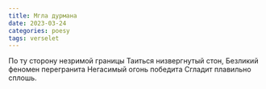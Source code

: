 ```yaml
---
title: Мгла дурмана
date: 2023-03-24
categories: poesy
tags: verselet
---
```

По ту сторону незримой границы
Таиться низвергнутый стон,
Безликий феномен перегранита
Негасимый огонь победита
Сгладит плавильно сплошь.
